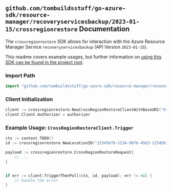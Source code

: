 
## `github.com/tombuildsstuff/go-azure-sdk/resource-manager/recoveryservicesbackup/2023-01-15/crossregionrestore` Documentation

The `crossregionrestore` SDK allows for interaction with the Azure Resource Manager Service `recoveryservicesbackup` (API Version `2023-01-15`).

This readme covers example usages, but further information on [using this SDK can be found in the project root](https://github.com/tombuildsstuff/go-azure-sdk/tree/main/docs).

### Import Path

```go
import "github.com/tombuildsstuff/go-azure-sdk/resource-manager/recoveryservicesbackup/2023-01-15/crossregionrestore"
```


### Client Initialization

```go
client := crossregionrestore.NewCrossRegionRestoreClientWithBaseURI("https://management.azure.com")
client.Client.Authorizer = authorizer
```


### Example Usage: `CrossRegionRestoreClient.Trigger`

```go
ctx := context.TODO()
id := crossregionrestore.NewLocationID("12345678-1234-9876-4563-123456789012", "locationValue")

payload := crossregionrestore.CrossRegionRestoreRequest{
	// ...
}


if err := client.TriggerThenPoll(ctx, id, payload); err != nil {
	// handle the error
}
```
